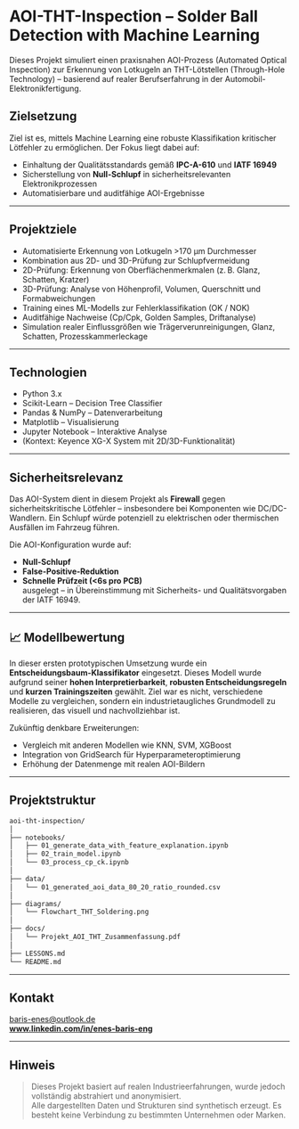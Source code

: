 #  AOI-THT-Inspection – Solder Ball Detection with Machine Learning

Dieses Projekt simuliert einen praxisnahen AOI-Prozess (Automated Optical Inspection) zur Erkennung von Lotkugeln an THT-Lötstellen (Through-Hole Technology) – basierend auf realer Berufserfahrung in der Automobil-Elektronikfertigung.

##  Zielsetzung

Ziel ist es, mittels Machine Learning eine robuste Klassifikation kritischer Lötfehler zu ermöglichen. Der Fokus liegt dabei auf:

- Einhaltung der Qualitätsstandards gemäß **IPC-A-610** und **IATF 16949**
- Sicherstellung von **Null-Schlupf** in sicherheitsrelevanten Elektronikprozessen
- Automatisierbare und auditfähige AOI-Ergebnisse

---

##  Projektziele

- Automatisierte Erkennung von Lotkugeln >170 µm Durchmesser
- Kombination aus 2D- und 3D-Prüfung zur Schlupfvermeidung
- 2D-Prüfung: Erkennung von Oberflächenmerkmalen (z. B. Glanz, Schatten, Kratzer)
- 3D-Prüfung: Analyse von Höhenprofil, Volumen, Querschnitt und Formabweichungen
- Training eines ML-Modells zur Fehlerklassifikation (OK / NOK)
- Auditfähige Nachweise (Cp/Cpk, Golden Samples, Driftanalyse)
- Simulation realer Einflussgrößen wie Trägerverunreinigungen, Glanz, Schatten, Prozesskammerleckage

---

##  Technologien

- Python 3.x  
- Scikit-Learn – Decision Tree Classifier  
- Pandas & NumPy – Datenverarbeitung  
- Matplotlib – Visualisierung  
- Jupyter Notebook – Interaktive Analyse  
- (Kontext: Keyence XG-X System mit 2D/3D-Funktionalität)

---

##  Sicherheitsrelevanz

Das AOI-System dient in diesem Projekt als **Firewall** gegen sicherheitskritische Lötfehler – insbesondere bei Komponenten wie DC/DC-Wandlern. Ein Schlupf würde potenziell zu elektrischen oder thermischen Ausfällen im Fahrzeug führen.

Die AOI-Konfiguration wurde auf:
- **Null-Schlupf**
- **False-Positive-Reduktion**
- **Schnelle Prüfzeit (<6s pro PCB)**  
ausgelegt – in Übereinstimmung mit Sicherheits- und Qualitätsvorgaben der IATF 16949.

---

## 📈 Modellbewertung

In dieser ersten prototypischen Umsetzung wurde ein **Entscheidungsbaum-Klassifikator** eingesetzt. Dieses Modell wurde aufgrund seiner **hohen Interpretierbarkeit**, **robusten Entscheidungsregeln** und **kurzen Trainingszeiten** gewählt. Ziel war es nicht, verschiedene Modelle zu vergleichen, sondern ein industrietaugliches Grundmodell zu realisieren, das visuell und nachvollziehbar ist.

Zukünftig denkbare Erweiterungen:
- Vergleich mit anderen Modellen wie KNN, SVM, XGBoost
- Integration von GridSearch für Hyperparameteroptimierung
- Erhöhung der Datenmenge mit realen AOI-Bildern

---

##  Projektstruktur

```bash
aoi-tht-inspection/
│
├── notebooks/
│   ├── 01_generate_data_with_feature_explanation.ipynb
│   ├── 02_train_model.ipynb
│   └── 03_process_cp_ck.ipynb
│
├── data/
│   └── 01_generated_aoi_data_80_20_ratio_rounded.csv
│
├── diagrams/
│   └── Flowchart_THT_Soldering.png
│
├── docs/
│   └── Projekt_AOI_THT_Zusammenfassung.pdf
│
├── LESSONS.md
└── README.md
```

---

##  Kontakt

 [baris-enes@outlook.de](mailto:baris-enes@outlook.de)  
**www.linkedin.com/in/enes-baris-eng**

---

##  Hinweis

> Dieses Projekt basiert auf realen Industrieerfahrungen, wurde jedoch vollständig abstrahiert und anonymisiert.  
> Alle dargestellten Daten und Strukturen sind synthetisch erzeugt. Es besteht keine Verbindung zu bestimmten Unternehmen oder Marken.
